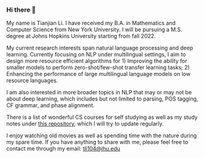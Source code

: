### Hi there 👋 
My name is Tianjian Li. I have received my B.A. in Mathematics and Computer Science from New York University. I will be pursuing a M.S. degree at Johns Hopkins University starting from fall 2022.

My current research interests span natural language processing and deep learning. Currently focusing on NLP under multilingual settings, I aim to design more resource efficient algorithms for 1) Improving the ability for smaller models to perform zero-shot/few-shot transfer learning tasks; 2) Enhancing  the performance of large multilingual language models on low resource languages. 

I am also interested in more broader topics in NLP that may or may not be about deep learning, which includes but not limited to parsing, POS tagging, CF grammar, and phase alignment.

There is a list of wonderful CS courses for self studying as well as my study notes under [this repository](https://github.com/truthbutcher/studymaterials), which I will try to update regularly.

I enjoy watching old movies as well as spending time with the nature during my spare time. 
If you have anything to share with me, please feel free to contact me through my email: tli104@jhu.edu


